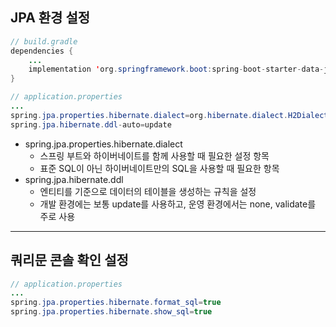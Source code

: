 ## JPA 환경 설정
```java
// build.gradle
dependencies {
	...
	implementation 'org.springframework.boot:spring-boot-starter-data-jpa'	
}
```

```java
// application.properties
...
spring.jpa.properties.hibernate.dialect=org.hibernate.dialect.H2Dialect
spring.jpa.hibernate.ddl-auto=update
```
- spring.jpa.properties.hibernate.dialect
    - 스프링 부트와 하이버네이트를 함께 사용할 때 필요한 설정 항목
    - 표준 SQL이 아닌 하이버네이트만의 SQL을 사용할 때 필요한 항목
- spring.jpa.hibernate.ddl
    - 엔티티를 기준으로 데이터의 테이블을 생성하는 규칙을 설정
    - 개발 환경에는 보통 update를 사용하고, 운영 환경에서는 none, validate를 주로 사용

---

## 쿼리문 콘솔 확인 설정
```java
// application.properties
...
spring.jpa.properties.hibernate.format_sql=true
spring.jpa.properties.hibernate.show_sql=true
```